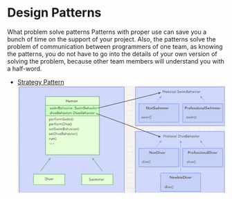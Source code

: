 #  Design Patterns

What problem solve patterns
Patterns with proper use can save you a bunch of time on the support of your project.
Also, the patterns solve the problem of communication between programmers of one team, as knowing the patterns, you do not have to go into the details of your own version of solving the problem, because other team members will understand you with a half-word.

- [Strategy Pattern](https://github.com/dmitrysokoltsov/Patterns/tree/master/Strategy.playground "Strategy")
![Альтернативный текст](StrategyPattern.png)
